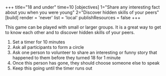 +++
title="18 and under" 
time=10 
[objectives] 
1="Share any interesting fact about you when you were young" 
2="Discover hidden skills of your peers"
[build] 
  render = 'never' 
  list = 'local' 
  publishResources = false 
+++

This game can be played with small or larger groups. It is a great way to get to know each other and to discover hidden skills of your peers.

1. Set a timer for 10 minutes
1. Ask all participants to form a circle
1. Ask one person to volunteer to share an interesting or funny story that happened to them before they turned 18 for 1 minute
1. Once this person has gone, they should choose someone else to speak
1. Keep this going until the timer runs out
